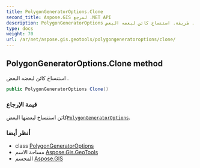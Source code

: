 ```yaml
---
title: PolygonGeneratorOptions.Clone
second_title: Aspose.GIS لمرجع .NET API
description: PolygonGeneratorOptions طريقة. استنساخ كائن لبعضه البعض .
type: docs
weight: 70
url: /ar/net/aspose.gis.geotools/polygongeneratoroptions/clone/
---
```

## PolygonGeneratorOptions.Clone method

استنساخ كائن لبعضه البعض .

```csharp
public PolygonGeneratorOptions Clone()
```

### قيمة الإرجاع

كائن استنساخ لبعضها البعض[`PolygonGeneratorOptions`](../).

### أنظر أيضا

* class [PolygonGeneratorOptions](../)
* مساحة الاسم [Aspose.Gis.GeoTools](../../polygongeneratoroptions/)
* المجسم [Aspose.GIS](../../../)


